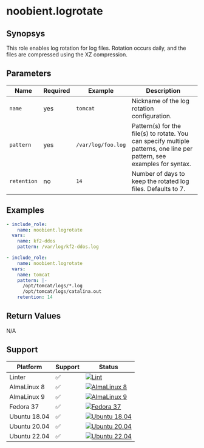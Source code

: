 # noobient.logrotate

## Synopsys

This role enables log rotation for log files. Rotation occurs daily, and the files are compressed using the XZ compression.

## Parameters

| Name | Required | Example | Description |
|---|---|---|---|
| `name` | yes | `tomcat` | Nickname of the log rotation configuration. |
| `pattern` | yes | `/var/log/foo.log` | Pattern(s) for the file(s) to rotate. You can specify multiple patterns, one line per pattern, see examples for syntax. |
| `retention` | no | `14` | Number of days to keep the rotated log files. Defaults to 7. |

## Examples

```yml
- include_role:
    name: noobient.logrotate
  vars:
    name: kf2-ddos
    pattern: /var/log/kf2-ddos.log

- include_role:
    name: noobient.logrotate
  vars:
    name: tomcat
    pattern: |-
      /opt/tomcat/logs/*.log
      /opt/tomcat/logs/catalina.out
    retention: 14
```

## Return Values

N/A

## Support

| Platform | Support | Status |
|---|---|---|
| Linter | ✅ | [![Lint](https://github.com/noobient/ansible-galaxy-logrotate/actions/workflows/lint.yml/badge.svg)](https://github.com/noobient/ansible-galaxy-logrotate/actions/workflows/lint.yml) |
| AlmaLinux 8 | ✅ | [![AlmaLinux 8](https://github.com/noobient/ansible-galaxy-logrotate/actions/workflows/almalinux-8.yml/badge.svg)](https://github.com/noobient/ansible-galaxy-logrotate/actions/workflows/almalinux-8.yml) |
| AlmaLinux 9 | ✅ | [![AlmaLinux 9](https://github.com/noobient/ansible-galaxy-logrotate/actions/workflows/almalinux-9.yml/badge.svg)](https://github.com/noobient/ansible-galaxy-logrotate/actions/workflows/almalinux-9.yml) |
| Fedora 37 | ✅ | [![Fedora 37](https://github.com/noobient/ansible-galaxy-logrotate/actions/workflows/fedora-37.yml/badge.svg)](https://github.com/noobient/ansible-galaxy-logrotate/actions/workflows/fedora-37.yml) |
| Ubuntu 18.04 | ✅ | [![Ubuntu 18.04](https://github.com/noobient/ansible-galaxy-logrotate/actions/workflows/ubuntu-18.04.yml/badge.svg)](https://github.com/noobient/ansible-galaxy-logrotate/actions/workflows/ubuntu-18.04.yml) |
| Ubuntu 20.04 | ✅ | [![Ubuntu 20.04](https://github.com/noobient/ansible-galaxy-logrotate/actions/workflows/ubuntu-20.04.yml/badge.svg)](https://github.com/noobient/ansible-galaxy-logrotate/actions/workflows/ubuntu-20.04.yml) |
| Ubuntu 22.04 | ✅ | [![Ubuntu 22.04](https://github.com/noobient/ansible-galaxy-logrotate/actions/workflows/ubuntu-22.04.yml/badge.svg)](https://github.com/noobient/ansible-galaxy-logrotate/actions/workflows/ubuntu-22.04.yml) |
